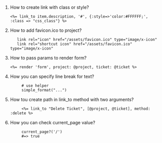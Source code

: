 1. How to create link with class or style?
      
       <%= link_to item.description, '#', {:style=>'color:#FFFFFF;', :class => "css_class"} %>
2. How to add favicon.ico to project?
      
          link rel="icon" href="/assets/favicon.ico" type="image/x-icon"
          link rel="shortcut icon" href="/assets/favicon.ico" type="image/x-icon"
3. How to pass params to render form?
      
       <%= render 'form', project: @project, ticket: @ticket %>
4. How you can specify line break for text?
            
            # use helper 
            simple_format("...")
5. How tou create path in link_to method with two arguments?
            
            <%= link_to "Delete Ticket", [@project, @ticket], method: :delete %>
6. How you can check current_page value?
            
            current_page?('/')
            #=> true
